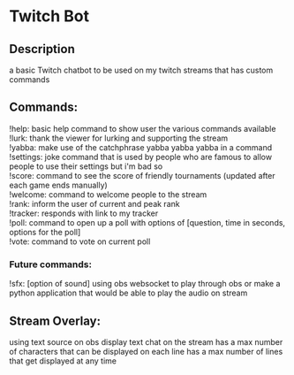 # Twitch Bot

## Description 

a basic Twitch chatbot to be used on my twitch streams that has custom commands 

## Commands:

!help: basic help command to show user the various commands available <br>
!lurk: thank the viewer for lurking and supporting the stream <br>
!yabba: make use of the catchphrase yabba yabba yabba in a command <br>
!settings: joke command that is used by people who are famous to allow people to use their settings but i'm bad so <br>
!score: command to see the score of friendly tournaments (updated after each game ends manually) <br>
!welcome: command to welcome people to the stream <br>
!rank: inform the user of current and peak rank <br>
!tracker: responds with link to my tracker <br>
!poll: command to open up a poll with options of [question, time in seconds, options for the poll] <br>
!vote: command to vote on current poll

### Future commands:

!sfx: [option of sound] using obs websocket to play through obs or make a python application that would be able to play the audio on stream <br>

## Stream Overlay:

using text source on obs display text chat on the stream
has a max number of characters that can be displayed on each line
has a max number of lines that get displayed at any time